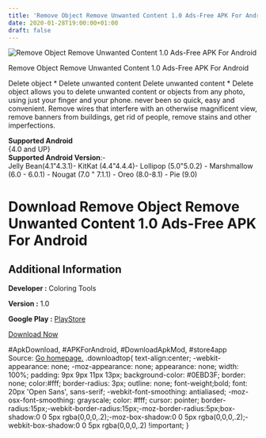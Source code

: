```yaml
---
title: 'Remove Object Remove Unwanted Content 1.0 Ads-Free APK For Android'
date: 2020-01-28T19:00:00+01:00
draft: false
---
```


![Remove Object Remove Unwanted Content 1.0 Ads-Free APK For Android](https://i2.wp.com/apkhome.net/wp-content/uploads/2020/01/Remove-Object-Remove-Unwanted-Content-1.0-Ads-Free.png "Remove Object Remove Unwanted Content 1.0 Ads-Free APK For Android")

  

Remove Object Remove Unwanted Content 1.0 Ads-Free APK For Android

Delete object \* Delete unwanted content Delete unwanted content \* Delete object allows you to delete unwanted content or objects from any photo, using just your finger and your phone. never been so quick, easy and convenient. Remove wires that interfere with an otherwise magnificent view, remove banners from buildings, get rid of people, remove stains and other imperfections.

**Supported Android**  
{4.0 and UP}  
**Supported Android Version**:-  
Jelly Bean(4.1"4.3.1)- KitKat (4.4"4.4.4)- Lollipop (5.0"5.0.2) - Marshmallow (6.0 - 6.0.1) - Nougat (7.0 " 7.1.1) - Oreo (8.0-8.1) - Pie (9.0)

Download Remove Object Remove Unwanted Content 1.0 Ads-Free APK For Android
===========================================================================

Additional Information
----------------------

**Developer :** Coloring Tools

**Version :** 1.0

**Google Play :** [PlayStore](https://play.google.com/store/apps/details?id=com.remove.object.unwanted.content)

  

[Download Now](https://store4app.co/post/remove-object-remove-unwanted-content-1-0-ads-free-apk-for-android_1580234233)

  
#ApkDownload, #APKForAndroid, #DownloadApkMod, #store4app  
Source: [Go homepage.](https://store4app.co/post/remove-object-remove-unwanted-content-1-0-ads-free-apk-for-android_1580234233) .downloadtop{ text-align:center; -webkit-appearance: none; -moz-appearance: none; appearance: none; width: 100%; padding: 9px 9px 11px 13px; background-color: #0EBD3F; border: none; color:#fff; border-radius: 3px; outline: none; font-weight;bold; font: 20px 'Open Sans', sans-serif; -webkit-font-smoothing: antialiased; -moz-osx-font-smoothing: grayscale; color: #fff; cursor: pointer; border-radius:15px;-webkit-border-radius:15px;-moz-border-radius:5px;box-shadow:0 0 5px rgba(0,0,0,.2);-moz-box-shadow:0 0 5px rgba(0,0,0,.2);-webkit-box-shadow:0 0 5px rgba(0,0,0,.2) !important; }